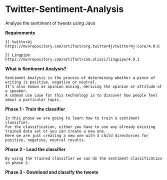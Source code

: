 # Twitter-Sentiment-Analysis

Analyse the sentiment of tweets using Java

**Requirements**
    
    1) twitter4j
    https://mvnrepository.com/artifact/org.twitter4j/twitter4j-core/4.0.6
    
    2) Lingpipe
    https://mvnrepository.com/artifact/com.aliasi/lingpipe/4.0.1
    


**What is Sentiment Analysis?**
    
    Sentiment Analysis is the process of determining whether a piece of writing is positive, negative or neutral.
    It’s also known as opinion mining, deriving the opinion or attitude of a speaker. 
    A common use case for this technology is to discover how people feel about a particular topic.
     
    
**Phase 1 - Train the classifier**
    
    In this phase we are going to learn how to train a sentiment classifier. 
    For the classification, either you have to use any already existing trained data set or you can create a new one.
    Here we are just creating a new one with 3 child directories for positive, negative, neutral results.
    
**Phase 2 - Load the classifier**

    By using the trained classifier we can do the sentiment classification in phase 2.
    
**Phase 3 - Download and classify the tweets**

    
    